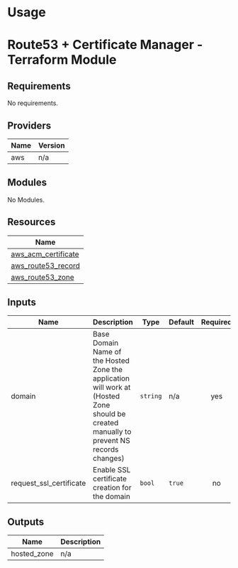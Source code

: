 # Usage

<!--- BEGIN_TF_DOCS --->
# Route53 + Certificate Manager - Terraform Module

## Requirements

No requirements.

## Providers

| Name | Version |
|------|---------|
| aws | n/a |

## Modules

No Modules.

## Resources

| Name |
|------|
| [aws_acm_certificate](https://registry.terraform.io/providers/hashicorp/aws/latest/docs/resources/acm_certificate) |
| [aws_route53_record](https://registry.terraform.io/providers/hashicorp/aws/latest/docs/resources/route53_record) |
| [aws_route53_zone](https://registry.terraform.io/providers/hashicorp/aws/latest/docs/data-sources/route53_zone) |

## Inputs

| Name | Description | Type | Default | Required |
|------|-------------|------|---------|:--------:|
| domain | Base Domain Name of the Hosted Zone the application will work at (Hosted Zone should be created manually to prevent NS records changes) | `string` | n/a | yes |
| request\_ssl\_certificate | Enable SSL certificate creation for the domain | `bool` | `true` | no |

## Outputs

| Name | Description |
|------|-------------|
| hosted\_zone | n/a |

<!--- END_TF_DOCS --->

